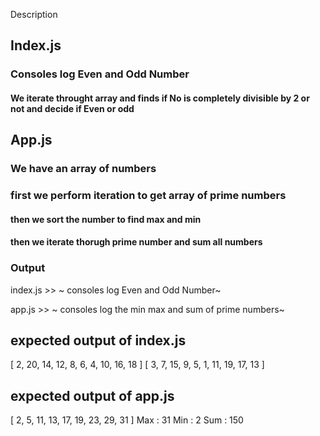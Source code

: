Description

## Index.js
### Consoles log Even and Odd Number
#### We iterate throught array and finds if No is completely divisible by 2 or not and decide if Even or odd 


## App.js

### We have an array of numbers
### first we perform iteration to get array of prime numbers


#### then we sort the number to find max and min

#### then we iterate thorugh prime number and sum all numbers




### Output
index.js >>
~ consoles log Even and Odd Number~

app.js >>
~
consoles log the min max and sum of prime numbers~



## expected output of index.js
 
 [
  2, 20, 14, 12,  8,
  6,  4, 10, 16, 18
] [
  3,  7, 15,  9,  5,
  1, 11, 19, 17, 13
]

## expected output of app.js

[
   2,  5, 11, 13, 17,
  19, 23, 29, 31
]
Max :  31
Min :  2
Sum :  150
